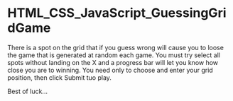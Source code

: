 # HTML_CSS_JavaScript_GuessingGridGame

There is a spot on the grid that if you guess wrong will cause you to loose the game that is generated at random each game. You must try select all spots without landing on the X
and a progress bar will let you know how close you are to winning.
You need only to choose and enter your grid position, then click Submit tuo play.

Best of luck...
